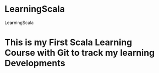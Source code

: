 # LearningScala
LearningScala
# This is my First Scala Learning Course with Git to track my learning Developments #
